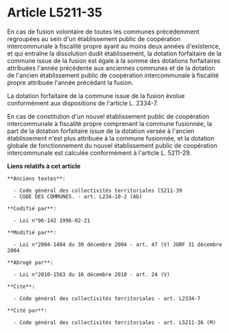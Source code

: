 # Article L5211-35

En cas de fusion volontaire de toutes les communes précédemment regroupées au sein d'un établissement public de coopération
intercommunale à fiscalité propre ayant au moins deux années d'existence, et qui entraîne la dissolution dudit établissement,
la dotation forfaitaire de la commune issue de la fusion est égale à la somme des dotations forfaitaires attribuées l'année
précédente aux anciennes communes et de la dotation de l'ancien établissement public de coopération intercommunale à
fiscalité propre attribuée l'année précédant la fusion. 

La dotation forfaitaire de la commune issue de la fusion évolue conformément aux dispositions de l'article L. 2334-7. 

En cas de constitution d'un nouvel établissement public de coopération intercommunale à fiscalité propre comprenant la
commune fusionnée, la part de la dotation forfaitaire issue de la dotation versée à l'ancien établissement n'est plus
attribuée à la commune fusionnée, et la dotation globale de fonctionnement du nouvel établissement public de coopération
intercommunale est calculée conformément à l'article L. 5211-29.

**Liens relatifs à cet article**

	**Anciens textes**:

	  - Code général des collectivités territoriales l5211-39
	  - CODE DES COMMUNES. - art. L234-10-2 (Ab)

	**Codifié par**:

	  - Loi n°96-142 1996-02-21

	**Modifié par**:

	  - Loi n°2004-1484 du 30 décembre 2004 - art. 47 (V) JORF 31 décembre 2004

	**Abrogé par**:

	  - Loi n°2010-1563 du 16 décembre 2010 - art. 24 (V)

	**Cite**:

	  - Code général des collectivités territoriales - art. L2334-7

	**Cité par**:

	  - Code général des collectivités territoriales - art. L5211-36 (M)
